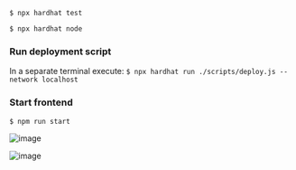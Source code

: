 
`$ npx hardhat test`

`$ npx hardhat node`

###  Run deployment script
In a separate terminal execute:
`$ npx hardhat run ./scripts/deploy.js --network localhost`

###  Start frontend
`$ npm run start`



![image](https://user-images.githubusercontent.com/48991661/210153288-4bbfc8c3-ce1d-4e36-9c9b-bd7c251fbe17.png)

![image](https://user-images.githubusercontent.com/48991661/210153292-d02a1782-03e4-4902-b2dd-89df944d4708.png)
